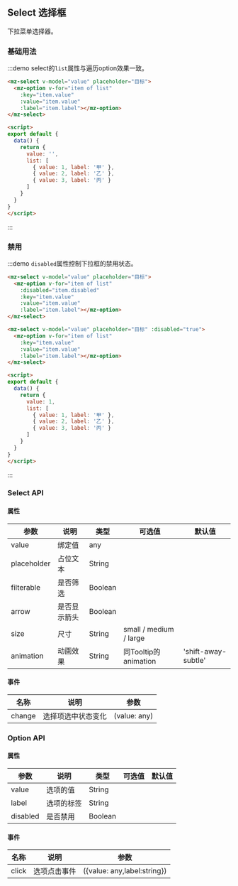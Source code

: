 ## Select 选择框

下拉菜单选择器。

### 基础用法
:::demo select的`list`属性与遍历option效果一致。
```html
<mz-select v-model="value" placeholder="目标">
  <mz-option v-for="item of list"
    :key="item.value"
    :value="item.value"
    :label="item.label"></mz-option>
</mz-select>

<script>
export default {
  data() {
    return {
      value: '',
      list: [
        { value: 1, label: '甲' },
        { value: 2, label: '乙' },
        { value: 3, label: '丙' }
      ]
    }
  }
}
</script>
```
:::

### 禁用

:::demo `disabled`属性控制下拉框的禁用状态。
```html
<mz-select v-model="value" placeholder="目标">
  <mz-option v-for="item of list"
    :disabled="item.disabled"
    :key="item.value"
    :value="item.value"
    :label="item.label"></mz-option>
</mz-select>

<mz-select v-model="value" placeholder="目标" :disabled="true">
  <mz-option v-for="item of list"
    :key="item.value"
    :value="item.value"
    :label="item.label"></mz-option>
</mz-select>

<script>
export default {
  data() {
    return {
      value: 1,
      list: [
        { value: 1, label: '甲' },
        { value: 2, label: '乙' },
        { value: 3, label: '丙' }
      ]
    }
  }
}
</script>
```
:::

### Select API
#### 属性
| 参数 | 说明 | 类型 | 可选值 |默认值|
| --- | --- | --- | --- | --- |
|value|绑定值|any|||
|placeholder|占位文本|String|||
|filterable|是否筛选|Boolean|||
|arrow|是否显示箭头|Boolean|||
| size | 尺寸 | String | small / medium / large   |  |
|animation|动画效果|String|同Tooltip的animation|'shift-away-subtle'|


#### 事件
| 名称 | 说明 | 参数 |
| --- | --- | --- |
|change|选择项选中状态变化|(value: any)|

### Option API
#### 属性
| 参数 | 说明 | 类型 | 可选值 |默认值|
| --- | --- | --- | --- | --- |
|value|选项的值|String|||
|label|选项的标签|String|||
|disabled|是否禁用|Boolean|||

#### 事件

| 名称 | 说明 | 参数 |
| --- | --- | --- |
|click|选项点击事件|({value: any,label:string})|